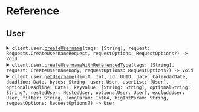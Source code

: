 # Reference
## User
<details><summary><code>client.user.<a href="/Sources/Resources/User/UserClient.swift">createUsername</a>(tags: [String], request: Requests.CreateUsernameRequest, requestOptions: RequestOptions?) -> Void</code></summary>
<dl>
<dd>

#### 🔌 Usage

<dl>
<dd>

<dl>
<dd>

```swift
import Foundation
import RequestParameters

private func main() async throws {
    let client = RequestParametersClient()

    _ = try await client.user.createUsername(
        tags: [
            "tags",
            "tags"
        ],
        request: .init(
            username: "username",
            password: "password",
            name: "test"
        )
    )
}

try await main()
```
</dd>
</dl>
</dd>
</dl>

#### ⚙️ Parameters

<dl>
<dd>

<dl>
<dd>

**tags:** `[String]` 
    
</dd>
</dl>

<dl>
<dd>

**request:** `Requests.CreateUsernameRequest` 
    
</dd>
</dl>

<dl>
<dd>

**requestOptions:** `RequestOptions?` — Additional options for configuring the request, such as custom headers or timeout settings.
    
</dd>
</dl>
</dd>
</dl>


</dd>
</dl>
</details>

<details><summary><code>client.user.<a href="/Sources/Resources/User/UserClient.swift">createUsernameWithReferencedType</a>(tags: [String], request: CreateUsernameBody, requestOptions: RequestOptions?) -> Void</code></summary>
<dl>
<dd>

#### 🔌 Usage

<dl>
<dd>

<dl>
<dd>

```swift
import Foundation
import RequestParameters

private func main() async throws {
    let client = RequestParametersClient()

    _ = try await client.user.createUsernameWithReferencedType(
        tags: [
            "tags",
            "tags"
        ],
        request: .init(body: CreateUsernameBody(
            username: "username",
            password: "password",
            name: "test"
        ))
    )
}

try await main()
```
</dd>
</dl>
</dd>
</dl>

#### ⚙️ Parameters

<dl>
<dd>

<dl>
<dd>

**tags:** `[String]` 
    
</dd>
</dl>

<dl>
<dd>

**request:** `CreateUsernameBody` 
    
</dd>
</dl>

<dl>
<dd>

**requestOptions:** `RequestOptions?` — Additional options for configuring the request, such as custom headers or timeout settings.
    
</dd>
</dl>
</dd>
</dl>


</dd>
</dl>
</details>

<details><summary><code>client.user.<a href="/Sources/Resources/User/UserClient.swift">getUsername</a>(limit: Int, id: UUID, date: CalendarDate, deadline: Date, bytes: String, user: User, userList: [User], optionalDeadline: Date?, keyValue: [String: String], optionalString: String?, nestedUser: NestedUser, optionalUser: User?, excludeUser: User, filter: String, longParam: Int64, bigIntParam: String, requestOptions: RequestOptions?) -> User</code></summary>
<dl>
<dd>

#### 🔌 Usage

<dl>
<dd>

<dl>
<dd>

```swift
import Foundation
import RequestParameters

private func main() async throws {
    let client = RequestParametersClient()

    _ = try await client.user.getUsername(
        limit: 1,
        id: UUID(uuidString: "d5e9c84f-c2b2-4bf4-b4b0-7ffd7a9ffc32"),
        date: try! CalendarDate("2023-01-15"),
        deadline: try! Date("2024-01-15T09:30:00Z", strategy: .iso8601),
        bytes: "SGVsbG8gd29ybGQh",
        user: User(
            name: "name",
            tags: [
                "tags",
                "tags"
            ]
        ),
        userList: [
            User(
                name: "name",
                tags: [
                    "tags",
                    "tags"
                ]
            ),
            User(
                name: "name",
                tags: [
                    "tags",
                    "tags"
                ]
            )
        ],
        optionalDeadline: try! Date("2024-01-15T09:30:00Z", strategy: .iso8601),
        keyValue: [
            "keyValue": "keyValue"
        ],
        optionalString: "optionalString",
        nestedUser: NestedUser(
            name: "name",
            user: User(
                name: "name",
                tags: [
                    "tags",
                    "tags"
                ]
            )
        ),
        optionalUser: User(
            name: "name",
            tags: [
                "tags",
                "tags"
            ]
        ),
        excludeUser: ,
        filter: ,
        longParam: 1000000,
        bigIntParam: 
    )
}

try await main()
```
</dd>
</dl>
</dd>
</dl>

#### ⚙️ Parameters

<dl>
<dd>

<dl>
<dd>

**limit:** `Int` 
    
</dd>
</dl>

<dl>
<dd>

**id:** `UUID` 
    
</dd>
</dl>

<dl>
<dd>

**date:** `CalendarDate` 
    
</dd>
</dl>

<dl>
<dd>

**deadline:** `Date` 
    
</dd>
</dl>

<dl>
<dd>

**bytes:** `String` 
    
</dd>
</dl>

<dl>
<dd>

**user:** `User` 
    
</dd>
</dl>

<dl>
<dd>

**userList:** `[User]` 
    
</dd>
</dl>

<dl>
<dd>

**optionalDeadline:** `Date?` 
    
</dd>
</dl>

<dl>
<dd>

**keyValue:** `[String: String]` 
    
</dd>
</dl>

<dl>
<dd>

**optionalString:** `String?` 
    
</dd>
</dl>

<dl>
<dd>

**nestedUser:** `NestedUser` 
    
</dd>
</dl>

<dl>
<dd>

**optionalUser:** `User?` 
    
</dd>
</dl>

<dl>
<dd>

**excludeUser:** `User` 
    
</dd>
</dl>

<dl>
<dd>

**filter:** `String` 
    
</dd>
</dl>

<dl>
<dd>

**longParam:** `Int64` 
    
</dd>
</dl>

<dl>
<dd>

**bigIntParam:** `String` 
    
</dd>
</dl>

<dl>
<dd>

**requestOptions:** `RequestOptions?` — Additional options for configuring the request, such as custom headers or timeout settings.
    
</dd>
</dl>
</dd>
</dl>


</dd>
</dl>
</details>
